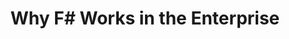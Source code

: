 ---
title: "Why F# Works in the Enterprise"
description: ""
topics:
- 
youtube: "CHrYC3c_LC4"
type: tv-episode
Date: '2020-03-30'
---